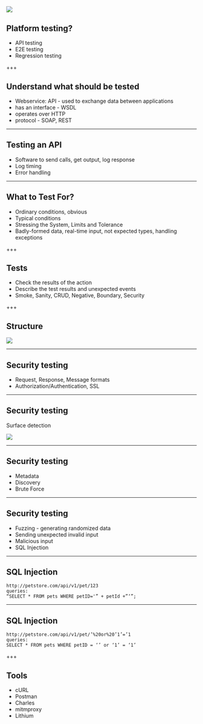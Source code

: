 ![](https://disrupt-and-innovate.org/wp-content/uploads/2015/09/burning-platform.jpg)
---

## Platform testing?

* API testing
* E2E testing
* Regression testing

+++

## Understand what should be tested

* Webservice: API - used to exchange data between applications
* has an interface - WSDL
* operates over HTTP
* protocol - SOAP, REST

---

## Testing an API

* Software to send calls, get output, log response
* Log timing
* Error handling

---

## What to Test For?

* Ordinary conditions, obvious
* Typical conditions
* Stressing the System, Limits and Tolerance
* Badly-formed data, real-time input, not expected types, handling exceptions

+++

## Tests

* Check the results of the action
* Describe the test results and unexpected events
* Smoke, Sanity, CRUD, Negative, Boundary, Security

+++

## Structure

![](https://i.imgur.com/YRNcvwU.png)

---

## Security testing

* Request, Response, Message formats
* Authorization/Authentication, SSL

---

## Security testing

Surface detection

![](https://blog.smartbear.com/wp-content/uploads/2014/11/HackYourAPI3-600x351.jpg)


---

## Security testing

* Metadata
* Discovery
* Brute Force

---

## Security testing

* Fuzzing - generating randomized data
* Sending unexpected invalid input
* Malicious input
* SQL Injection

---

## SQL Injection

```
http://petstore.com/api/v1/pet/123
queries:
“SELECT * FROM pets WHERE petID='” + petId +”‘”;
```

---

## SQL Injection

```
http://petstore.com/api/v1/pet/’%20or%20’1’=’1
queries:
SELECT * FROM pets WHERE petID = ‘’ or ‘1’ = ‘1’
```

+++

## Tools

* cURL
* Postman
* Charles
* mitmproxy
* Lithium

